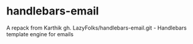# handlebars-email
 A repack from Karthik gh. LazyFolks/handlebars-email.git - Handlebars template engine for emails
